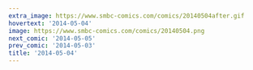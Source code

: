 ```yaml
---
extra_image: https://www.smbc-comics.com/comics/20140504after.gif
hovertext: '2014-05-04'
image: https://www.smbc-comics.com/comics/20140504.png
next_comic: '2014-05-05'
prev_comic: '2014-05-03'
title: '2014-05-04'
---
```


